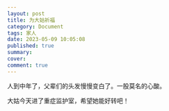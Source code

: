 ```yaml
---
layout: post
title: 为大姑祈福
category: Document
tags: 家人
date: 2023-05-09 10:05:08
published: true
summary: 
cover: 
comment: true
---
```


人到中年了，父辈们的头发慢慢变白了。一股莫名的心酸。

大姑今天进了重症监护室，希望她能好转吧！

